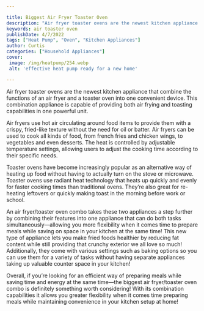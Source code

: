 ```yaml
---

title: Biggest Air Fryer Toaster Oven
description: "Air fryer toaster ovens are the newest kitchen appliance that combine the functions of an air fryer and a toaster oven into one co...lets find out"
keywords: air toaster oven
publishDate: 4/7/2022
tags: ["Heat Pump", "Oven", "Kitchen Appliances"]
author: Curtis
categories: ["Household Appliances"]
cover: 
 image: /img/heatpump/254.webp
 alt: 'effective heat pump ready for a new home'

---
```


Air fryer toaster ovens are the newest kitchen appliance that combine the functions of an air fryer and a toaster oven into one convenient device. This combination appliance is capable of providing both air frying and toasting capabilities in one powerful unit.

Air fryers use hot air circulating around food items to provide them with a crispy, fried-like texture without the need for oil or batter. Air fryers can be used to cook all kinds of food, from french fries and chicken wings, to vegetables and even desserts. The heat is controlled by adjustable temperature settings, allowing users to adjust the cooking time according to their specific needs.

Toaster ovens have become increasingly popular as an alternative way of heating up food without having to actually turn on the stove or microwave. Toaster ovens use radiant heat technology that heats up quickly and evenly for faster cooking times than traditional ovens. They’re also great for re-heating leftovers or quickly making toast in the morning before work or school. 

An air fryer/toaster oven combo takes these two appliances a step further by combining their features into one appliance that can do both tasks simultaneously—allowing you more flexibility when it comes time to prepare meals while saving on space in your kitchen at the same time! This new type of appliance lets you make fried foods healthier by reducing fat content while still providing that crunchy exterior we all love so much! Additionally, they come with various settings such as baking options so you can use them for a variety of tasks without having separate appliances taking up valuable counter space in your kitchen! 

Overall, if you’re looking for an efficient way of preparing meals while saving time and energy at the same time—the biggest air fryer/toaster oven combo is definitely something worth considering! With its combination capabilities it allows you greater flexibility when it comes time preparing meals while maintaining convenience in your kitchen setup at home!
